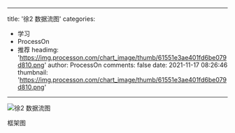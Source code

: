 
---
title: '徐2 数据流图'
categories: 
 - 学习
 - ProcessOn
 - 推荐
headimg: 'https://img.processon.com/chart_image/thumb/61551e3ae401fd6be079d810.png'
author: ProcessOn
comments: false
date: 2021-11-17 08:26:46
thumbnail: 'https://img.processon.com/chart_image/thumb/61551e3ae401fd6be079d810.png'
---

<div>   
<img class="thumb" alt="徐2 数据流图" src="https://img.processon.com/chart_image/thumb/61551e3ae401fd6be079d810.png" referrerpolicy="no-referrer">
<p>框架图</p>  
</div>
            